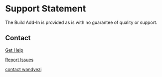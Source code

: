 # Support Statement

The Build Add-In is provided as is with no guarantee of quality or support.

## Contact

[Get Help](https://www.reddit.com/r/wandyezj/)

[Report Issues](https://github.com/wandyezj/build-add-in/issues)

[contact wandyezj](https://x.com/wandyezj)

